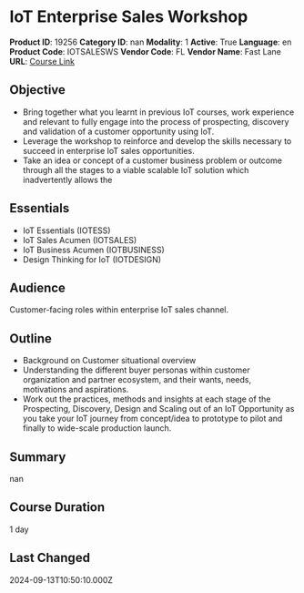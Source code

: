 # IoT Enterprise Sales Workshop

**Product ID**: 19256
**Category ID**: nan
**Modality**: 1
**Active**: True
**Language**: en
**Product Code**: IOTSALESWS
**Vendor Code**: FL
**Vendor Name**: Fast Lane
**URL**: [Course Link](https://www.fastlaneus.com/course/training-iotsalesws)

## Objective
- Bring together what you learnt in previous IoT courses, work experience and relevant to fully engage into the process of prospecting, discovery and validation of a customer opportunity using IoT.
- Leverage the workshop to reinforce and develop the skills necessary to succeed in enterprise IoT sales opportunities.
- Take an idea or concept of a customer business problem or outcome through all the stages to a viable scalable IoT solution which inadvertently allows the

## Essentials
- IoT Essentials (IOTESS)
- IoT Sales Acumen (IOTSALES)
- IoT Business Acumen (IOTBUSINESS)
- Design Thinking for IoT (IOTDESIGN)

## Audience
Customer-facing roles within enterprise IoT sales channel.

## Outline
- Background on Customer situational overview
- Understanding the different buyer personas within customer organization and partner ecosystem, and their wants, needs, motivations and aspirations.
- Work out the practices, methods and insights at each stage of the Prospecting, Discovery, Design and Scaling out of an IoT Opportunity as you take your IoT journey from concept/idea to prototype to pilot and finally to wide-scale production launch.

## Summary
nan

## Course Duration
1 day

## Last Changed
2024-09-13T10:50:10.000Z
